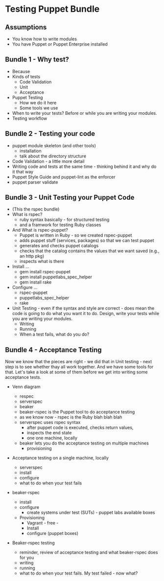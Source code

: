 # Testing Puppet Bundle

## Assumptions

* You know how to write modules
* You have Puppet or Puppet Enterprise installed

## Bundle 1 - Why test?

* Because
* Kinds of tests
    * Code Validation
    * Unit
    * Acceptance
* Puppet Testing
    * How we do it here
    * Some tools we use
* When to write your tests? Before or while you are writing your modules.
* Testing workflow
    
## Bundle 2 - Testing your code

* puppet module skeleton (and other tools)
    * installation 
    * talk about the directory structure
* Code Validation - a little more detail
* Writing code and tests at the same time - thinking behind it and why do it that way
* Puppet Style Guide and puppet-lint as the enforcer
* puppet parser validate

## Bundle 3 - Unit Testing your Puppet Code

* (This the rspec bundle)
* What is rspec? 
    * ruby syntax basically - for structured testing
    * and a framwork for testing Ruby classes
* And What is rspec-puppet?
    * Puppet is written in Ruby - so we created rspec-puppet
    * adds puppet stuff (services, packages) so that we can test puppet
    * generates and checks puppet catalogs
    * checks that the catalog contains the values that we want saved (e.g., an http pkg)
    * inspects what is there
 * Install ... 
    * gem install rspec-puppet
    * gem install puppetlabs_spec_helper
    * gem install rake
 * Configure ... 
    * rspec-puppet
    * puppetlabs_spec_helper
    * rake
 * Unit Testing - even if the syntax and style are correct - does mean the code is going to do what you want it to do. Design, write your tests while you are writing your modules.
    * Writing
    * Running
    * When a test fails, what do you do?
    
## Bundle 4 - Acceptance Testing
Now we know that the pieces are right - we did that in Unit testing - next step is to see whether thay all work together. And we have some tools for that. Let's take a look at some of them before we get into writing some acceptance tests.

* Venn diagram
    * respec
    * serverspec
    * beaker
    * beaker-rspec is the Puppet tool to do acceptance testing
    * as we know now - rspec is the Ruby blah blah blah
    * serverspec uses rspec syntax
        * after puppet code is executed, checks return values, 
        * inspects the end state
        * one one machine, locally
    * beaker lets you do the acceptance testing on multiple machines
        * provisioning
* Acceptance testing on a single machine, locally
    * serverspec
    * install
    * configure
    * what to do when your test fails
 * beaker-rspec
     * install
     * configure
         * create systems under test (SUTs) - puppet labs available boxes
     * Provisioning
         * Vagrant - free - 
         * Install
         * configure (puppet boxes)
         
 * Beaker-rspec testing
     * reminder, review of acceptance testing and what beaker-rspec does for you
     * writing
     * running
     * what to do when your test fails. My test failed - now what?